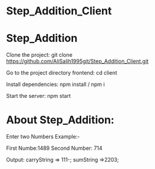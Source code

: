 # Step_Addition_Client

# Step_Addition

Clone the project:
git clone https://github.com/AliSalih1995git/Step_Addition_Client.git

Go to the project directory frontend:
cd client

Install dependencies:
npm install / npm i

Start the server:
npm start

# About Step_Addition:

Enter two Numbers
Example:-

First Numbe:1489
Second Number: 714

Output:
carryString => 111-;
sumString =>2203;
